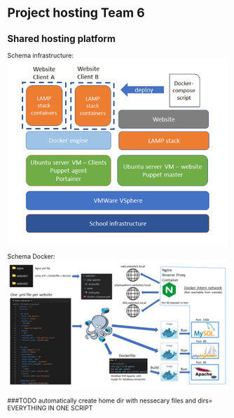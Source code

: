 # Project hosting Team 6
## Shared hosting platform

Schema infrastructure:\
![hosting infrastructure](./resources/schema_english.png)

Schema Docker:\
![schema docker](./resources/docker_schema.png)

###TODO
automatically create home dir with nessecary files and dirs= EVERYTHING IN ONE SCRIPT
